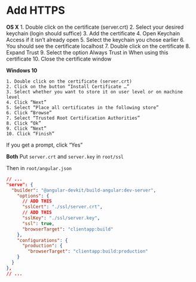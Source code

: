 # Add HTTPS

**OS X**
	1. Double click on the certificate (server.crt)
	2. Select your desired keychain (login should suffice)
	3. Add the certificate
	4. Open Keychain Access if it isn’t already open
	5. Select the keychain you chose earlier
	6. You should see the certificate localhost
	7. Double click on the certificate
	8. Expand Trust
	9. Select the option Always Trust in When using this certificate
	10. Close the certificate window

**Windows 10**

	1. Double click on the certificate (server.crt)
	2. Click on the button “Install Certificate …”
	3. Select whether you want to store it on user level or on machine level
	4. Click “Next”
	5. Select “Place all certificates in the following store”
	6. Click “Browse”
	7. Select “Trusted Root Certification Authorities”
	8. Click “Ok”
	9. Click “Next”
	10. Click “Finish”

If you get a prompt, click “Yes”

**Both**
Put `server.crt` and `server.key` in `root/ssl`

Then in `root/angular.json`
```json
// ...
"serve": {
  "builder": "@angular-devkit/build-angular:dev-server",
    "options": {
      // ADD THIS
      "sslCert": "./ssl/server.crt",
      // ADD THIS
      "sslKey": "./ssl/server.key",
      "ssl": true,
      "browserTarget": "clientapp:build"
    },
    "configurations": {
      "production": {
        "browserTarget": "clientapp:build:production"
    }
  }
},
// ...
```
